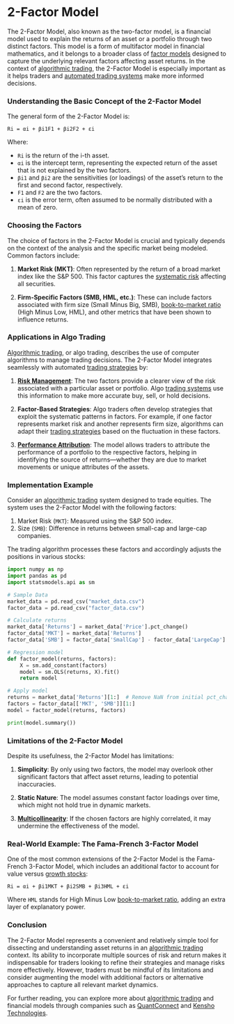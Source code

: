 # 2-Factor Model

The 2-Factor Model, also known as the two-factor model, is a financial model used to explain the returns of an asset or a portfolio through two distinct factors. This model is a form of multifactor model in financial mathematics, and it belongs to a broader class of [factor models](../f/factor_models.md) designed to capture the underlying relevant factors affecting asset returns. In the context of [algorithmic trading](../a/algorithmic_trading.md), the 2-Factor Model is especially important as it helps traders and [automated trading systems](../a/automated_trading_systems.md) make more informed decisions. 

### Understanding the Basic Concept of the 2-Factor Model

The general form of the 2-Factor Model is:

`Ri = αi + βi1F1 + βi2F2 + εi`

Where:
- `Ri` is the return of the i-th asset.
- `αi` is the intercept term, representing the expected return of the asset that is not explained by the two factors.
- `βi1` and `βi2` are the sensitivities (or loadings) of the asset’s return to the first and second factor, respectively.
- `F1` and `F2` are the two factors.
- `εi` is the error term, often assumed to be normally distributed with a mean of zero.

### Choosing the Factors

The choice of factors in the 2-Factor Model is crucial and typically depends on the context of the analysis and the specific market being modeled. Common factors include:

1. **Market Risk (MKT)**: Often represented by the return of a broad market index like the S&P 500. This factor captures the [systematic risk](../s/systematic_risk.md) affecting all securities.
   
2. **Firm-Specific Factors (SMB, HML, etc.)**: These can include factors associated with firm size (Small Minus Big, SMB), [book-to-market ratio](../b/book-to-market_ratio.md) (High Minus Low, HML), and other metrics that have been shown to influence returns.

### Applications in Algo Trading

[Algorithmic trading](../a/algorithmic_trading.md), or algo trading, describes the use of computer algorithms to manage trading decisions. The 2-Factor Model integrates seamlessly with automated [trading strategies](../t/trading_strategies.md) by:

1. **[Risk Management](../r/risk_management.md)**: The two factors provide a clearer view of the risk associated with a particular asset or portfolio. Algo [trading systems](../t/trading_systems.md) use this information to make more accurate buy, sell, or hold decisions.
   
2. **Factor-Based Strategies**: Algo traders often develop strategies that exploit the systematic patterns in factors. For example, if one factor represents market risk and another represents firm size, algorithms can adapt their [trading strategies](../t/trading_strategies.md) based on the fluctuation in these factors.

3. **[Performance Attribution](../p/performance_attribution.md)**: The model allows traders to attribute the performance of a portfolio to the respective factors, helping in identifying the source of returns—whether they are due to market movements or unique attributes of the assets.

### Implementation Example

Consider an [algorithmic trading](../a/algorithmic_trading.md) system designed to trade equities. The system uses the 2-Factor Model with the following factors:
1. Market Risk (`MKT`): Measured using the S&P 500 index.
2. Size (`SMB`): Difference in returns between small-cap and large-cap companies.

The trading algorithm processes these factors and accordingly adjusts the positions in various stocks:

```python
import numpy as np
import pandas as pd
import statsmodels.api as sm

# Sample Data
market_data = pd.read_csv("market_data.csv")
factor_data = pd.read_csv("factor_data.csv")

# Calculate returns
market_data['Returns'] = market_data['Price'].pct_change()
factor_data['MKT'] = market_data['Returns']
factor_data['SMB'] = factor_data['SmallCap'] - factor_data['LargeCap']

# Regression model
def factor_model(returns, factors):
    X = sm.add_constant(factors)
    model = sm.OLS(returns, X).fit()
    return model

# Apply model
returns = market_data['Returns'][1:]  # Remove NaN from initial pct_change
factors = factor_data[['MKT', 'SMB']][1:]
model = factor_model(returns, factors)

print(model.summary())
```

### Limitations of the 2-Factor Model

Despite its usefulness, the 2-Factor Model has limitations:

1. **Simplicity**: By only using two factors, the model may overlook other significant factors that affect asset returns, leading to potential inaccuracies.
   
2. **Static Nature**: The model assumes constant factor loadings over time, which might not hold true in dynamic markets.
   
3. **[Multicollinearity](../m/multicollinearity_in_trading.md)**: If the chosen factors are highly correlated, it may undermine the effectiveness of the model.

### Real-World Example: The Fama-French 3-Factor Model

One of the most common extensions of the 2-Factor Model is the Fama-French 3-Factor Model, which includes an additional factor to account for value versus [growth stocks](../g/growth_stocks.md):

`Ri = αi + βi1MKT + βi2SMB + βi3HML + εi`

Where `HML` stands for High Minus Low [book-to-market ratio](../b/book-to-market_ratio.md), adding an extra layer of explanatory power.

### Conclusion

The 2-Factor Model represents a convenient and relatively simple tool for dissecting and understanding asset returns in an [algorithmic trading](../a/algorithmic_trading.md) context. Its ability to incorporate multiple sources of risk and return makes it indispensable for traders looking to refine their strategies and manage risks more effectively. However, traders must be mindful of its limitations and consider augmenting the model with additional factors or alternative approaches to capture all relevant market dynamics.

For further reading, you can explore more about [algorithmic trading](../a/algorithmic_trading.md) and financial models through companies such as [QuantConnect](https://www.quantconnect.com/) and [Kensho Technologies](https://www.kensho.com/).
